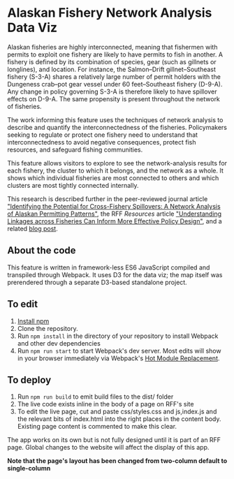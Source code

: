 # Alaskan Fishery Network Analysis Data Viz

Alaskan fisheries are highly interconnected, meaning that fishermen with permits to exploit one fishery are likely to have permits to fish in another. A fishery is defined by its combination of species, gear (such as gillnets or longlines), and location. For instance, the Salmon–Drift gillnet–Southeast fishery (S-3-A) shares a relatively large number of permit holders with the Dungeness crab–pot gear vessel under 60 feet–Southeast fishery (D-9-A). Any change in policy governing S-3-A is therefore likely to have spillover effects on D-9-A. The same propensity is present throughout the network of fisheries.

The work informing this feature uses the techniques of network analysis to describe and quantify the interconnectedness of the fisheries. Policymakers seeking to regulate or protect one fishery need to understand that interconnectedness to avoid negative consequences, protect fish resources, and safeguard fishing communities.

This feature allows visitors to explore to see the network-analysis results for each fishery, the cluster to which it belongs, and the network as a whole. It shows which individual fisheries are most connected to others and which clusters are most tightly connected internally.

This research is described further in the peer-reviewed journal article ["Identifying the Potential for Cross-Fishery Spillovers: A Network Analysis of Alaskan Permitting Patterns"](http://www.rff.org/research/publications/identifying-potential-cross-fishery-spillovers-network-analysis-alaskan), the RFF *Resources* article ["Understanding Linkages across Fisheries Can Inform More Effective Policy Design"](http://www.rff.org/research/publications/understanding-linkages-across-fisheries-can-inform-more-effective-policy), and a related [blog post](http://www.rff.org/blog/2018/network-analysis-reveals-hidden-patterns-fishing-enterprises).

## About the code

This feature is written in framework-less ES6 JavaScript compiled and transpiled through Webpack. It uses D3 for the data viz; the map itself was prerendered through a separate D3-based standalone project.

## To edit

1. [Install npm](https://www.npmjs.com/get-npm)
1. Clone the repository.
1. Run `npm install` in the directory of your repository to install Webpack and other dev dependencies
1. Run `npm run start` to start Webpack's dev server. Most edits will show in your browser immediately via Webpack's [Hot Module Replacement](https://webpack.js.org/concepts/hot-module-replacement/).

## To deploy

1. Run `npm run build` to emit build files to the dist/ folder
1. The live code exists inline in the body of a page on RFF's site
1. To edit the live page, cut and paste css/styles.css and js,index.js and the relevant bits of index.html into the right places in the content body. Existing page content is commented to make this clear.

The app works on its own but is not fully designed until it is part of an RFF page. Global changes to the website will affect the display of this app.

**Note that the page's layout has been changed from two-column default to single-column**